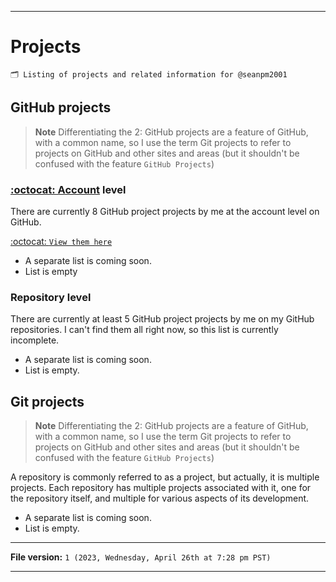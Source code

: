 
***

# Projects

`🗂️ Listing of projects and related information for @seanpm2001`

## GitHub projects

> **Note** Differentiating the 2: GitHub projects are a feature of GitHub, with a common name, so I use the term Git projects to refer to projects on GitHub and other sites and areas (but it shouldn't be confused with the feature `GitHub Projects`)

### [:octocat: Account](https://github.com/seanpm2001/) level

There are currently 8 GitHub project projects by me at the account level on GitHub.

[:octocat: `View them here`](https://github.com/seanpm2001?tab=projects)

- A separate list is coming soon.
- List is empty

### Repository level

There are currently at least 5 GitHub project projects by me on my GitHub repositories. I can't find them all right now, so this list is currently incomplete.

- A separate list is coming soon.
- List is empty.

## Git projects

> **Note** Differentiating the 2: GitHub projects are a feature of GitHub, with a common name, so I use the term Git projects to refer to projects on GitHub and other sites and areas (but it shouldn't be confused with the feature `GitHub Projects`)

A repository is commonly referred to as a project, but actually, it is multiple projects. Each repository has multiple projects associated with it, one for the repository itself, and multiple for various aspects of its development.

- A separate list is coming soon.
- List is empty.

***

**File version:** `1 (2023, Wednesday, April 26th at 7:28 pm PST)`

***
